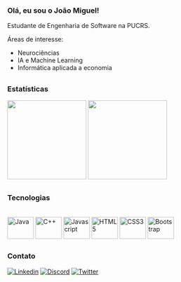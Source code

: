 ### Olá, eu sou o João Miguel!

Estudante de Engenharia de Software na PUCRS.

Áreas de interesse: 
- Neurociências
- IA e Machine Learning
- Informática aplicada a economia

##

### Estatísticas
<div>
  <img height="180em" src="https://github-readme-stats.vercel.app/api?username=joaombonaldo&show_icons=true&theme=dracula&include_all_commits=true&count_private=true&locale=pt-br" />
  <img height="180em" src="https://github-readme-stats.vercel.app/api/top-langs/?username=joaombonaldo&layout=compact&langs_count=16&theme=dracula&locale=pt-br" />
</div>

##

### Tecnologias

<div style="display: inline_block"><br/>
  <img align="center" alt="Java" height="50" width="60" src="https://cdn.jsdelivr.net/gh/devicons/devicon/icons/java/java-original-wordmark.svg" />
  <img align="center" alt="C++" height="50" width="60" src="https://cdn.jsdelivr.net/gh/devicons/devicon/icons/cplusplus/cplusplus-original.svg" />
  <img align="center" alt="Javascript" height="50" width="60" src="https://cdn.jsdelivr.net/gh/devicons/devicon/icons/javascript/javascript-original.svg" />
  <img align="center" alt="HTML5" height="50" width="60" src="https://cdn.jsdelivr.net/gh/devicons/devicon/icons/html5/html5-plain-wordmark.svg" />
  <img align="center" alt="CSS3" height="50" width="60" src="https://cdn.jsdelivr.net/gh/devicons/devicon/icons/css3/css3-plain-wordmark.svg" />
  <img align="center" alt="Bootstrap" height="50" width="60" src="https://cdn.jsdelivr.net/gh/devicons/devicon/icons/bootstrap/bootstrap-original-wordmark.svg" />
</div>

## 

### Contato

[![Linkedin](https://img.shields.io/badge/LinkedIn-0077B5?style=for-the-badge&logo=linkedin&logoColor=white)](https://www.linkedin.com/in/joaombonaldo/)
[![Discord](https://img.shields.io/badge/Discord-7289DA?style=for-the-badge&logo=discord&logoColor=white&layout=compact)](https://discord.com/invite/Jhony#7281)
[![Twitter](https://img.shields.io/badge/Twitter-1DA1F2?style=for-the-badge&logo=twitter&logoColor=white)](https://twitter.com/joaombonaldo)
